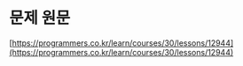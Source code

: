 # 문제 원문

[https://programmers.co.kr/learn/courses/30/lessons/12944](https://programmers.co.kr/learn/courses/30/lessons/12944)
